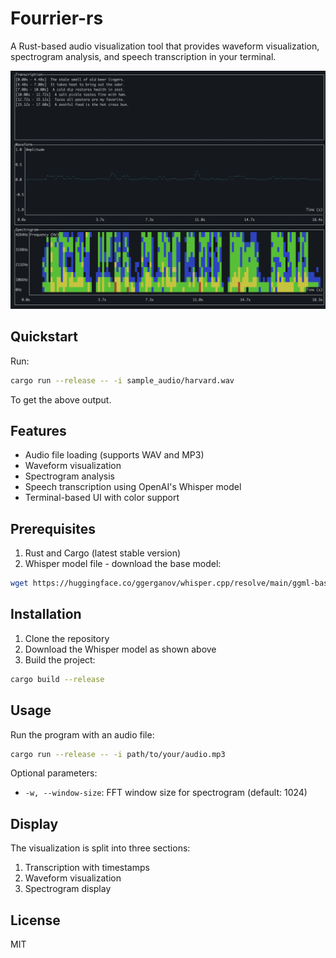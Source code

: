 # Fourrier-rs

A Rust-based audio visualization tool that provides waveform visualization, spectrogram analysis, and speech transcription in your terminal.

![Screenshot](./img/image.png)

## Quickstart
Run:
```bash
cargo run --release -- -i sample_audio/harvard.wav
```
To get the above output.

## Features

- Audio file loading (supports WAV and MP3)
- Waveform visualization
- Spectrogram analysis
- Speech transcription using OpenAI's Whisper model
- Terminal-based UI with color support

## Prerequisites

1. Rust and Cargo (latest stable version)
2. Whisper model file - download the base model:
```bash
wget https://huggingface.co/ggerganov/whisper.cpp/resolve/main/ggml-base.bin -O whisper-base.bin
```

## Installation

1. Clone the repository
2. Download the Whisper model as shown above
3. Build the project:
```bash
cargo build --release
```

## Usage

Run the program with an audio file:

```bash
cargo run --release -- -i path/to/your/audio.mp3
```

Optional parameters:
- `-w, --window-size`: FFT window size for spectrogram (default: 1024)


## Display

The visualization is split into three sections:
1. Transcription with timestamps
2. Waveform visualization
3. Spectrogram display

## License

MIT 